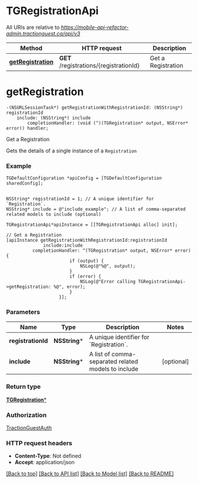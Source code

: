 # TGRegistrationApi

All URIs are relative to *https://mobile-api-refactor-admin.tractionguest.ca/api/v3*

Method | HTTP request | Description
------------- | ------------- | -------------
[**getRegistration**](TGRegistrationApi.md#getregistration) | **GET** /registrations/{registrationId} | Get a Registration


# **getRegistration**
```objc
-(NSURLSessionTask*) getRegistrationWithRegistrationId: (NSString*) registrationId
    include: (NSString*) include
        completionHandler: (void (^)(TGRegistration* output, NSError* error)) handler;
```

Get a Registration

Gets the details of a single instance of a `Registration`

### Example 
```objc
TGDefaultConfiguration *apiConfig = [TGDefaultConfiguration sharedConfig];


NSString* registrationId = 1; // A unique identifier for `Registration`.
NSString* include = @"include_example"; // A list of comma-separated related models to include (optional)

TGRegistrationApi*apiInstance = [[TGRegistrationApi alloc] init];

// Get a Registration
[apiInstance getRegistrationWithRegistrationId:registrationId
              include:include
          completionHandler: ^(TGRegistration* output, NSError* error) {
                        if (output) {
                            NSLog(@"%@", output);
                        }
                        if (error) {
                            NSLog(@"Error calling TGRegistrationApi->getRegistration: %@", error);
                        }
                    }];
```

### Parameters

Name | Type | Description  | Notes
------------- | ------------- | ------------- | -------------
 **registrationId** | **NSString***| A unique identifier for &#x60;Registration&#x60;. | 
 **include** | **NSString***| A list of comma-separated related models to include | [optional] 

### Return type

[**TGRegistration***](TGRegistration.md)

### Authorization

[TractionGuestAuth](../README.md#TractionGuestAuth)

### HTTP request headers

 - **Content-Type**: Not defined
 - **Accept**: application/json

[[Back to top]](#) [[Back to API list]](../README.md#documentation-for-api-endpoints) [[Back to Model list]](../README.md#documentation-for-models) [[Back to README]](../README.md)

